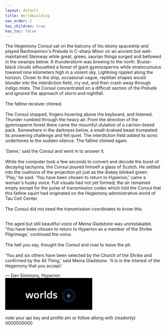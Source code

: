 ```yaml
---
layout: default
title: Worldbuilding
nav_order: 2
has_children: true
has_toc: false
---
```


<div class="ow-story-box">
  The Hegemony Consul sat on the balcony of his ebony spaceship and played Rachmaninov's Prelude in C-sharp Minor on an ancient but well-maintained Steinway while great, green, saurian things surged and bellowed in the swamps below. A thunderstorm was brewing to the north. Bruise-black clouds silhouetted a forest of giant gymnosperms while stratocumulus towered nine kilometers high in a violent sky. Lightning rippled along the horizon. Closer to the ship, occasional vague, reptilian shapes would blunder into the interdiction field, cry out, and then crash away through indigo mists. The Consul concentrated on a difficult section of the Prelude and ignored the approach of storm and nightfall.<br><br>
  The fatline receiver chimed.<br><br>
  The Consul stopped, fingers hovering above the keyboard, and listened. Thunder rumbled through the heavy air. From the direction of the gymnosperm forest there came the mournful ululation of a carrion-breed pack. Somewhere in the darkness below, a small-brained beast trumpeted its answering challenge and fell quiet. The interdiction field added its sonic undertones to the sudden silence. The fatline chimed again.<br><br>
  'Damn,' said the Consul and went in to answer it.<br><br>
  While the computer took a few seconds to convert and decode the burst of decaying tachyons, the Consul poured himself a glass of Scotch. He settled into the cushions of the projection pit just as the diskey blinked green. 'Play,' he said.
  'You have been chosen to return to Hyperion,' came a woman's husky voice. Full visuals had not yet formed; the air remained empty except for the pulse of transmission codes which told the Consul that this fatline squirt had originated on the Hegemony administrative world of Tau Ceti Center.<br><br>
  The Consul did not need the transmission coordinates to know this.<br><br>
  
   The aged but still beautiful voice of Meina Gladstone was unmistakable. 'You have been chosen to return to Hyperion as a member of the Shrike Pilgrimage,' continued the voice.<br><br>
  The hell you say, thought the Consul and rose to leave the pit.<br><br>
  'You and six others have been selected by the Church of the Shrike and confirmed by the All Thing,' said Meina Gladstone. 'It is in the interest of the Hegemony that you accept.'


  <div class="attribution">
    — Dan Simmons, Hyperion
  </div>
</div>

<div class="ow-screenshot">
  <a href="https://onlyworlds.com/worlds" target="_blank">
    <img src="/assets/images/screenshots/worlds-button.png" alt="onlyworlds world creation">
  </a>
  <p class="ow-screenshot-caption">note your api key and profile pin or follow allong with (readonly) 0000000000</p>
</div>
